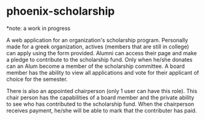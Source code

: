 phoenix-scholarship
===================

*note: a work in progress

A web application for an organization's scholarship program.
Personally made for a greek organization, actives (members that are still in college) can apply using the form provided.
Alumni can access their page and make a pledge to contribute to the scholarship fund.
Only when he/she donates can an Alum become a member of the scholarship committee. A board member has the ability to view all applications and vote for their applicant of choice for the semester.

There is also an appointed chairperson (only 1 user can have this role). This chair person has the capabilities of a board member and the private ability to see who has contributed to the scholarship fund. When the chairperson receives payment, he/she will be able to mark that the contributer has paid.